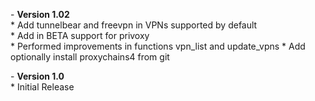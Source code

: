 \- **Version 1.02**  
\* Add tunnelbear and freevpn in VPNs supported by default  
\* Add in BETA support for privoxy  
\* Performed improvements in functions vpn_list and update_vpns
\* Add optionally install proxychains4 from git


\- **Version 1.0**  
\* Initial Release
